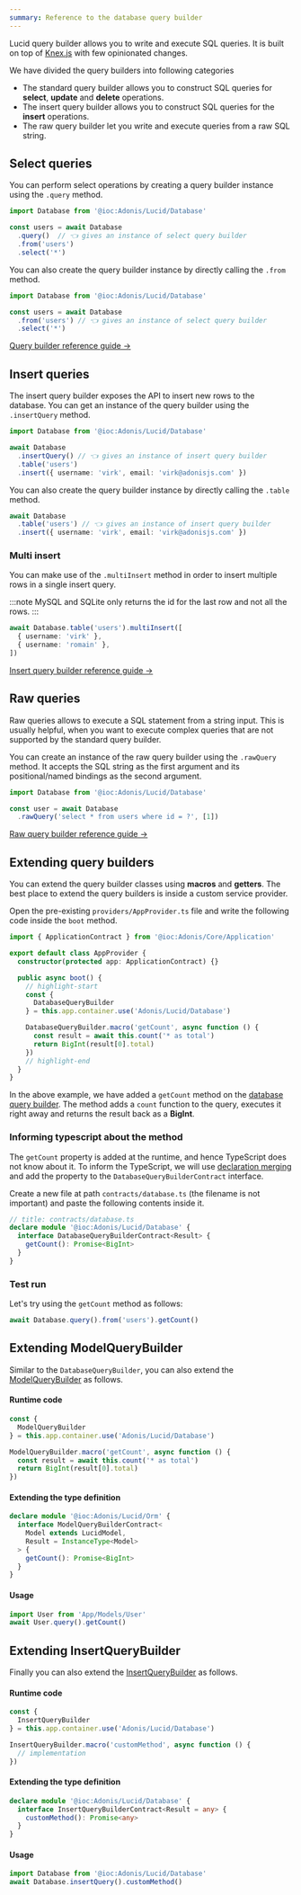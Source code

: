 ```yaml
---
summary: Reference to the database query builder
---
```


Lucid query builder allows you to write and execute SQL queries. It is built on top of [Knex.js](https://knexjs.org/#) with few opinionated changes.

We have divided the query builders into following categories

- The standard query builder allows you to construct SQL queries for **select**, **update** and **delete** operations.
- The insert query builder allows you to construct SQL queries for the **insert** operations.
- The raw query builder let you write and execute queries from a raw SQL string.

## Select queries
You can perform select operations by creating a query builder instance using the `.query` method.

```ts
import Database from '@ioc:Adonis/Lucid/Database'

const users = await Database
  .query()  // 👈 gives an instance of select query builder
  .from('users')
  .select('*')
```

You can also create the query builder instance by directly calling the `.from` method.

```ts
import Database from '@ioc:Adonis/Lucid/Database'

const users = await Database
  .from('users') // 👈 gives an instance of select query builder
  .select('*')
```

<div class="doc-cta-wrapper">

[Query builder reference guide →](../../reference/database/query-builder.md)

</div>

## Insert queries
The insert query builder exposes the API to insert new rows to the database. You can get an instance of the query builder using the `.insertQuery` method.

```ts
import Database from '@ioc:Adonis/Lucid/Database'

await Database
  .insertQuery() // 👈 gives an instance of insert query builder
  .table('users')
  .insert({ username: 'virk', email: 'virk@adonisjs.com' })
```

You can also create the query builder instance by directly calling the `.table` method.

```ts
await Database
  .table('users') // 👈 gives an instance of insert query builder
  .insert({ username: 'virk', email: 'virk@adonisjs.com' })
```

### Multi insert
You can make use of the `.multiInsert` method in order to insert multiple rows in a single insert query.

:::note
MySQL and SQLite only returns the id for the last row and not all the rows.
:::

```ts
await Database.table('users').multiInsert([
  { username: 'virk' },
  { username: 'romain' },
])
```

<div class="doc-cta-wrapper">

[Insert query builder reference guide →](../../reference/database/insert-query-builder.md)

</div>

## Raw queries
Raw queries allows to execute a SQL statement from a string input. This is usually helpful, when you want to execute complex queries that are not supported by the standard query builder.

You can create an instance of the raw query builder using the `.rawQuery` method. It accepts the SQL string as the first argument and its positional/named bindings as the second argument.

```ts
import Database from '@ioc:Adonis/Lucid/Database'

const user = await Database
  .rawQuery('select * from users where id = ?', [1])
```

<div class="doc-cta-wrapper">

[Raw query builder reference guide →](../../reference/database/raw-query-builder.md)

</div>

## Extending query builders
You can extend the query builder classes using **macros** and **getters**. The best place to extend the query builders is inside a custom service provider.

Open the pre-existing `providers/AppProvider.ts` file and write the following code inside the `boot` method.

```ts
import { ApplicationContract } from '@ioc:Adonis/Core/Application'

export default class AppProvider {
  constructor(protected app: ApplicationContract) {}

  public async boot() {
    // highlight-start
    const {
      DatabaseQueryBuilder
    } = this.app.container.use('Adonis/Lucid/Database')

    DatabaseQueryBuilder.macro('getCount', async function () {
      const result = await this.count('* as total')
      return BigInt(result[0].total)
    })
    // highlight-end
  }
}
```

In the above example, we have added a `getCount` method on the [database query builder](../../reference/database/query-builder.md). The method adds a `count` function to the query, executes it right away and returns the result back as a **BigInt**.

###  Informing typescript about the method
The `getCount` property is added at the runtime, and hence TypeScript does not know about it. To inform the TypeScript, we will use [declaration merging](https://www.typescriptlang.org/docs/handbook/declaration-merging.html#merging-interfaces) and add the property to the `DatabaseQueryBuilderContract` interface.

Create a new file at path `contracts/database.ts` (the filename is not important) and paste the following contents inside it.

```ts
// title: contracts/database.ts
declare module '@ioc:Adonis/Lucid/Database' {
  interface DatabaseQueryBuilderContract<Result> {
    getCount(): Promise<BigInt>
  }
}
```

### Test run
Let's try using the `getCount` method as follows:

```ts
await Database.query().from('users').getCount()
```

## Extending ModelQueryBuilder
Similar to the `DatabaseQueryBuilder`, you can also extend the [ModelQueryBuilder](../../reference/orm/query-builder.md) as follows.

#### Runtime code

```ts
const {
  ModelQueryBuilder
} = this.app.container.use('Adonis/Lucid/Database')

ModelQueryBuilder.macro('getCount', async function () {
  const result = await this.count('* as total')
  return BigInt(result[0].total)
})
```

#### Extending the type definition

```ts
declare module '@ioc:Adonis/Lucid/Orm' {
  interface ModelQueryBuilderContract<
    Model extends LucidModel,
    Result = InstanceType<Model>
  > {
    getCount(): Promise<BigInt>
  }
}
```

#### Usage

```ts
import User from 'App/Models/User'
await User.query().getCount()
```

## Extending InsertQueryBuilder
Finally you can also extend the [InsertQueryBuilder](../../reference/database/insert-query-builder.md) as follows.

#### Runtime code

```ts
const {
  InsertQueryBuilder
} = this.app.container.use('Adonis/Lucid/Database')

InsertQueryBuilder.macro('customMethod', async function () {
  // implementation
})
```

#### Extending the type definition

```ts
declare module '@ioc:Adonis/Lucid/Database' {
  interface InsertQueryBuilderContract<Result = any> {
    customMethod(): Promise<any>
  }
}
```

#### Usage

```ts
import Database from '@ioc:Adonis/Lucid/Database'
await Database.insertQuery().customMethod()
```
